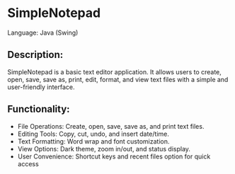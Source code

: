 # SimpleNotepad
Language: Java (Swing)

## Description:
SimpleNotepad is a basic text editor application. It allows users to create, open, save, save as, print, edit, format, and view text files with a simple and user-friendly interface.

## Functionality:
- File Operations: Create, open, save, save as, and print text files.
- Editing Tools: Copy, cut, undo, and insert date/time.
- Text Formatting: Word wrap and font customization.
- View Options: Dark theme, zoom in/out, and status display.
- User Convenience: Shortcut keys and recent files option for quick access
